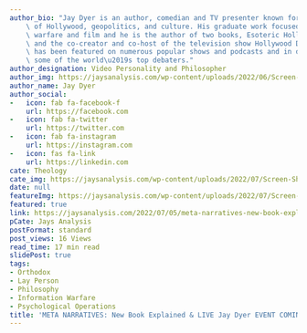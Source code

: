 ```yaml
---
author_bio: "Jay Dyer is an author, comedian and TV presenter known for his deep analysis\
    \ of Hollywood, geopolitics, and culture. His graduate work focused on psychological\
    \ warfare and film and he is the author of two books, Esoteric Hollywood 1 & 2\
    \ and the co-creator and co-host of the television show Hollywood Decoded. He\
    \ has been featured on numerous popular shows and podcasts and in debates with\
    \ some of the world\u2019s top debaters."
author_designation: Video Personality and Philosopher
author_img: https://jaysanalysis.com/wp-content/uploads/2022/06/Screen-Shot-2022-05-27-at-12.29.11-PM-600x562.png
author_name: Jay Dyer
author_social:
-   icon: fab fa-facebook-f
    url: https://facebook.com
-   icon: fab fa-twitter
    url: https://twitter.com
-   icon: fab fa-instagram
    url: https://instagram.com
-   icon: fas fa-link
    url: https://linkedin.com
cate: Theology
cate_img: https://jaysanalysis.com/wp-content/uploads/2022/07/Screen-Shot-2022-07-05-at-12.39.17-PM-300x136.jpg
date: null
featureImg: https://jaysanalysis.com/wp-content/uploads/2022/07/Screen-Shot-2022-07-05-at-12.39.17-PM-300x136.jpg
featured: true
link: https://jaysanalysis.com/2022/07/05/meta-narratives-new-book-explained-live-jay-dyer-event-coming/
pCate: Jays Analysis
postFormat: standard
post_views: 16 Views
read_time: 17 min read
slidePost: true
tags:
- Orthodox
- Lay Person
- Philosophy
- Information Warfare
- Psychological Operations
title: 'META NARRATIVES: New Book Explained & LIVE Jay Dyer EVENT COMING!'
---
```

